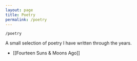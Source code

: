 ```yaml
---
layout: page
title: Poetry
permalink: /poetry
---
```


`/poetry`

A small selection of poetry I have written through the years.

- [[Fourteen Suns & Moons Ago]]

<style>
  .wrapper {
    max-width: 58em;
  }
</style>